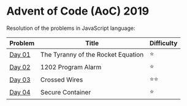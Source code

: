 # Advent of Code (AoC) 2019

Resolution of the problems in JavaScript language:

| Problem      | Title                              | Difficulty                     |
| ------------ | ---------------------------------- | ------------------------------ |
| [Day 01](01) | The Tyranny of the Rocket Equation | :star:                         |
| [Day 02](02) | 1202 Program Alarm                 | :star:                         |
| [Day 03](03) | Crossed Wires                      | :star::star:                   |
| [Day 04](04) | Secure Container                   | :star:                         |
